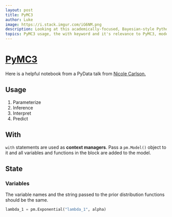 ```yaml
---
layout: post
title: PyMC3 
author: Luke 
image: https://i.stack.imgur.com/iG6NM.png
description: Looking at this academically-focused, Bayesian-style Python data science library. 
topics: PyMC3 usage, the with keyword and it's relevance to PyMC3, model state
---
```


# [PyMC3](https://docs.pymc.io/notebooks/getting_started.html)

Here is a helpful notebook from a PyData talk from [Nicole Carlson.](../../MLProjects/Notes/Sci-Kit-Vs-PyMC3/Talk.ipynb)

## Usage

1. Parameterize
2. Inference
3. Interpret
4. Predict



## With 

`with` statements are used as **context managers**.  Pass a `pm.Model()` object to it and all variables and functions in the block are added to the model.

## State 

### Variables 

The variable names and the string passed to the prior distribution functions should be the same.  

```python
lambda_1 = pm.Exponential("lambda_1", alpha)
```




